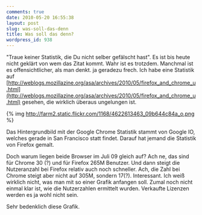 ```yaml
---
comments: true
date: 2010-05-20 16:55:38
layout: post
slug: was-soll-das-denn
title: Was soll das denn?
wordpress_id: 938
---
```


"Traue keiner Statistik, die Du nicht selber gefälscht hast". Es ist bis heute nicht geklärt von wem das Zitat kommt. Wahr ist es trotzdem. Manchmal ist es offensichtlicher, als man denkt. ja geradezu frech. Ich habe eine Statistik auf [http://weblogs.mozillazine.org/asa/archives/2010/05/firefox_and_chrome_u.html](http://weblogs.mozillazine.org/asa/archives/2010/05/firefox_and_chrome_u.html) gesehen, die wirklich überaus ungelungen ist.

{% img http://farm2.static.flickr.com/1168/4622613463_09b644c84a_o.png %}

Das Hintergrundbild mit der Google Chrome Statistik stammt von Google IO, welches gerade in San Francisco statt findet. Darauf hat jemand die Statistik von Firefox gemalt.

Doch warum liegen beide Browser im Juli 09 gleich auf? Ach ne, das sind für Chrome 30 (?) und für Firefox 265M Benutzer. Und dann steigt die Nutzeranzahl bei Firefox relativ auch noch schneller. Ach, die Zahl bei Chrome steigt aber nicht auf 305M, sondern 17(?). Interessant. Ich weiß wirklich nicht, was man mit so einer Grafik anfangen soll. Zumal noch nicht einmal klar ist, wie die Nutzerzahlen ermittelt wurden. Verkaufte Lizenzen werden es ja wohl nicht sein.

Sehr bedenklich diese Grafik.
